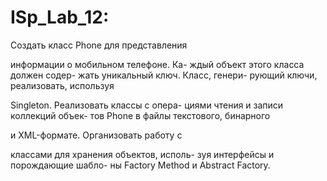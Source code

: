 # ISp_Lab_12:
Создать класс Phone для представления

информации о мобильном телефоне. Ка-
ждый объект этого класса должен содер-
жать уникальный ключ. Класс, генери-
рующий ключи, реализовать, используя

Singleton. Реализовать классы с опера-
циями чтения и записи коллекций объек-
тов Phone в файлы текстового, бинарного

и XML-формате. Организовать работу с

классами для хранения объектов, исполь-
зуя интерфейсы и порождающие шабло-
ны Factory Method и Abstract Factory.
